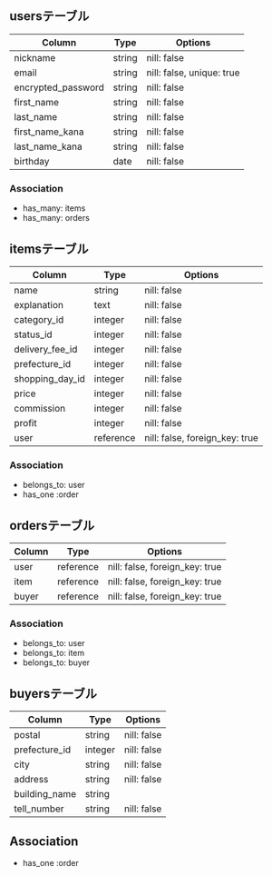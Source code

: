 ## usersテーブル

|Column             |Type   |Options                  |
|-------------------|-------|-----------              |
|nickname           |string |nill: false              |
|email              |string |nill: false, unique: true|
|encrypted_password |string |nill: false              |
|first_name         |string |nill: false              |   
|last_name          |string |nill: false              |
|first_name_kana    |string |nill: false              |
|last_name_kana     |string |nill: false              |
|birthday         |date   |nill: false              |


### Association
 - has_many: items
 - has_many: orders

 ## itemsテーブル

|Column                 |Type     |Options                         |
|-----------------------|---------|------------------------------|
|name                   |string   |nill: false                   |
|explanation            |text     |nill: false                   |
|category_id            |integer  |nill: false                   |
|status_id              |integer  |nill: false                   |
|delivery_fee_id        |integer  |nill: false                   |
|prefecture_id          |integer  |nill: false                   |
|shopping_day_id        |integer  |nill: false                   |
|price                  |integer  |nill: false                   |
|commission             |integer  |nill: false                   |
|profit                 |integer  |nill: false                   |
|user                   |reference|nill: false, foreign_key: true|



### Association
- belongs_to: user
- has_one :order

## ordersテーブル

|Column             |Type     |Options                       |
|-------------------|---------|------------------------------|
|user               |reference|nill: false, foreign_key: true|
|item               |reference|nill: false, foreign_key: true|
|buyer              |reference|nill: false, foreign_key: true|


### Association
- belongs_to: user
- belongs_to: item
- belongs_to: buyer

## buyersテーブル

|Column             |Type   |Options                         |
|-------------------|---------|------------------------------|
|postal             |string   |nill: false                   |
|prefecture_id      |integer  |nill: false                   |
|city               |string   |nill: false                   |
|address            |string   |nill: false                   |
|building_name      |string   |                              |
|tell_number        |string   |nill: false                   |

## Association
- has_one :order